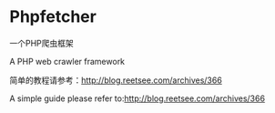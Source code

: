 Phpfetcher
==========

一个PHP爬虫框架   

A PHP web crawler framework        

简单的教程请参考：http://blog.reetsee.com/archives/366        

A simple guide please refer to:http://blog.reetsee.com/archives/366 



